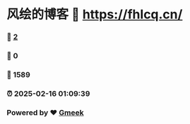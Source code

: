 # 风绘的博客 :link: https://fhlcq.cn/ 
### :page_facing_up: [2](https://fhlcq.cn//tag.html) 
### :speech_balloon: 0 
### :hibiscus: 1589 
### :alarm_clock: 2025-02-16 01:09:39 
### Powered by :heart: [Gmeek](https://github.com/Meekdai/Gmeek)
